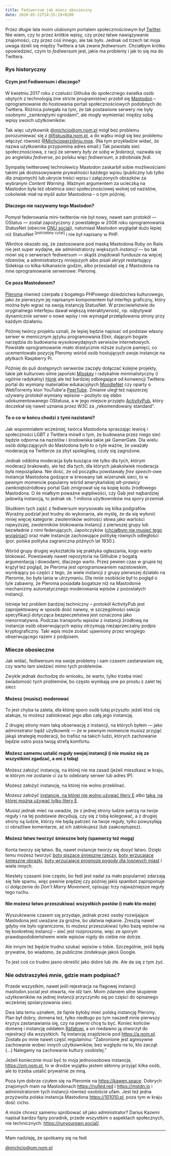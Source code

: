 ```yaml
---
title: Fediwersum jak miecz obosieczny
date: 2020-05-22T14:55:29+0200
---
```


Przez długie lata moim ulubionym portalem społecznościowym był [Twitter](https://twitter.com). Nie wiem, czy to przez krótkie wpisy, czy przez łatwe nawiązywanie znajomości, czy przez coś innego, ale tak było. Jednak od trzech lat moja uwaga dzieli się między Twittera a tak zwane *fediwersum*. Chciałbym krótko opowiedzieć, czym to *fediwersum* jest, jakie ma problemy i jak to się ma do Twittera.

### Rys historyczny

#### Czym jest Fediwersum i dlaczego?

W kwietniu 2017 roku z czeluści Githuba do społecznego światka osób obytych z technologią (nie stricte programistów) przebił się [Mastodon](https://joinmastodon.org) – oprogramowanie do hostowania portali społecznościowych podobnych do Twittera. Różnica polegała na tym, że tak postawione serwery nie były osobnymi „zamkniętymi ogrodami”, ale mogły wymieniać między sobą wpisy swoich użytkowników.

Tak więc użytkownik [@michcio@om.nom.pl](https://om.nom.pl/michcio) mógł bez problemu porozumiewać się z [@fiskus@a.nom.pl](https://a.nom.pl/fiskus), a do wątku mógł się bez problemu włączyć również [@Michcioperz@niu.moe](https://niu.moe/@Michcioperz). (Na tym przykładzie widać, że nazwa użytkownika przypomina adres email.) Tak powstała sieć społecznościowa, z racji że serwery *były ze sobą w federacji*, nazwała się po angielsku *fediverse*, po polsku więc *fediwersum*, a zdrobniale *fedi*.

Sympatię twitterowej technolewicy Mastodon zaskarbił sobie możliwościami takimi jak dostosowywanie prywatności każdego wpisu (publiczny lub tylko dla znajomych) lub ukrycie treści wpisu i załączonych obrazków za wybranym *Content Warning*. Ważnym argumentem za ucieczką na Mastodon była też obietnica sieci społecznościowej wolnej od nazistów, cokolwiek miał na myśli autor Mastodona – o tym później.

#### Dlaczego nie nazywamy tego Mastodon?

Pomysł federowania mini-twitterów nie był nowy, nawet sam protokół — OStatus — został zapożyczony z powstałego w 2008 roku oprogramowania StatusNet (obecnie [GNU social](https://gnu.io/social/)), natomiast Mastodon wyglądał dużo lepiej niż StatusNet <sup>\[potrzebny cytat\]</sup> i nie był napisany w PHP.

Wkrótce okazało się, że zastosowane pod maską Mastodona Ruby on Rails nie jest super wydajne, ale administratorzy większych *instancji* — bo tak mówi się o serwerach fediwersum — skądś znajdowali fundusze na więcej rdzeniów, a administratorzy mniejszych albo pisali skrypt restartujący Sidekiqa co kilka-kilkanaście godzin, albo przesiadali się z Mastodona na inne oprogramowanie serwerowe: Pleromę.

#### Co poza Mastodonem?

[Pleroma](https://pleroma.social) również czerpała z bogatego PHPowego dziedzictwa kulturowego, jako że pierwszym jej napisanym komponentem był interfejs graficzny, który można było wgrać na swoją instancję StatusNet. W przeciwieństwie do oryginalnego interfejsu dawał większą interaktywność, np. odpytywał dynamicznie serwer o nowe wpisy i nie wymagał przełądowania strony przy każdym działaniu.

Później twórcy projektu uznali, że lepiej będzie napisać od podstaw własny serwer w memicznym języku programowania Elixir, dającym bogate narzędzia do budowania wysokowydajnych serwisów internetowych. Powstałe oprogramowanie miało drastycznie niższe zużycie pamięci, co ucementowało pozycję Pleromy wśród osób hostujących swoje instancje na płytkach Raspberry Pi.

Później do puli dostępnych serwerów zaczęły dołączać kolejne projekty, takie jak kulturowo silnie japoński [Misskey](https://github.com/syuilo/misskey) i radykalnie minimalistyczny (i ogólnie radykalny) [Honk](https://humungus.tedunangst.com/r/honk) ale też bardziej odbiegające od konwencji Twittera: portal do wymiany materiałów edukacyjnych [MoodleNet](https://moodle.net) czy oparty o WebTorrenty klon YouTube'a [PeerTube](https://joinpeertube.org). Zmianie uległ też najszerzej używany protokół wymiany wpisów – pozbyto się słabo udokumentowanego OStatusa, a w jego miejsce przyjęto [ActivityPub](https://activitypub.rocks), który doczekał się nawet uznania przez W3C za „rekomendowany standard”.

#### To o co w końcu chodzi z tymi nazistami?

Jak wspomniałem wcześniej, twórca Mastodona spraszając lewicę i społeczności LGBT z Twittera mówił o tym, że budowana przez niego sieć będzie odporna na nazistów i środowiska takie jak GamerGate. Dla wielu osób dołączających do Mastodona było to o tyle ważne, że uważały moderację na Twitterze za zbyt spolegliwą, czuły się zagrożone.

Jednak oddolna moderacja była kusząca nie tylko dla tych, którym moderacji brakowało, ale też dla tych, dla których jakakolwiek moderacja była niepożądana. Nie dość, że od początku powstawały *free speech*-owe instancje Mastodona godzące w kreowany tak wizerunek sieci, to w pewnym momencie popularny wśród amerykańskiej *alt-prawicy* zamkniętoźródłowy portal Gab zmigrował się na kopię kodu źródłowego Mastodona. O ile miałbym poważne wątpliwości, czy Gab jest najbardziej jadowitą instancją, to jednak ok. 1 miliona użytkowników ma spory przemiał.

Skutkiem tych zajść z fediwersum wyrysowało się kilka podgrafów. Wyraźny podział jest trudny do wykonania, ale myślę, że da się wyłonić mniej więcej kategorie: zwolenników wolności słowa jako wartości najwyższej, zwolenników blokowania instancji z pierwszej grupy lub bezwładnie z nimi federujących, Japończyków ([chciałbym nie musieć tego wyjaśniać](https://en.wikipedia.org/wiki/Legal_status_of_drawn_pornography_depicting_minors)) oraz małe instancje zachowujące politykę równych odległości (por. polska polityka zagraniczna późnych lat 1930.).

Wśród grupy drugiej wykształciła się praktyka ogłaszania, kogo warto blokować. Powstawały nawet repozytoria na Githubie z bogatą argumentacją i dowodami, dlaczego warto. Przez pewien czas w grupie tej krążył też pogląd, że Pleroma jest oprogramowaniem nazistowskim, wynikający po części z tego, że wiele instancji z grupy pierwszej działało na Pleromie, bo była tania w utrzymaniu. Dla mnie osobiście był to pogląd o tyle zabawny, że Pleroma posiadała bogatsze niż na Mastodonie mechanizmy automatycznego moderowania wpisów z pozostałych instancji.

Istnieje też problem bardziej techniczny – protokół ActivityPub jest zaprojektowany w sposób dość naiwny, w szczególności sekcja specyfikacji dotycząca bezpieczeństwa jest oznaczona jako nienormatywna. Podczas transportu wpisów z instancji źródłową na instancje osób obserwujących wpisy otrzymują niezaprzeczalny podpis kryptograficzny. Taki wpis może zostać ujawniony przez wrogiego obserwującego razem z podpisem.

### Miecze obosieczne

Jak widać, fediwersum ma swoje problemy i sam czasem zastanawiam się, czy warto tam siedzieć mimo tych problemów.

Zwykle jednak dochodzę do wniosku, że warto, tylko trzeba mieć świadomość tych problemów, bo często wynikają one po prostu z zalet tej sieci:

#### Możesz (musisz) moderować

To jest chyba ta zaleta, dla której sporo osób tutaj przyszło: jeżeli ktoś cię atakuje, to możesz zablokować jego albo całą jego instancję.

Z drugiej strony mam taką obserwację z instancji, na których byłem — jako administrator bądź użytkownik — że w pewnym momencie musisz przyjąć jakąś strategię moderacji, bo trafisz na takich ludzi, których zachowanie będzie ostro poza twoją strefą komfortu.

#### Możesz samemu ustalić reguły swojej instancji (i nie musisz się ze wszystkimi zgadzać, a oni z tobą)

Możesz założyć instancję, na której nie ma zasad (jeżeli mieszkasz w kraju, w którym nie zostanie ci za to odebrany serwer lub adres IP).

Możesz założyć instancję, na której nie wolno przeklinać.

Możesz założyć [instancję, na której nie wolno używać litery E](https://oulipo.social) albo [taką, na której można używać tylko litery E](https://dolphin.town).

Musisz jednak mieć na uwadze, że z jednej strony ludzie patrzą na twoje reguły i na tej podstawie decydują, czy się z tobą kolegować, a z drugiej strony są ludzie, którzy nie będą patrzeć na twoje reguły, tylko powysyłają ci obraźliwe komentarze, aż ich zablokujesz (lub zaakceptujesz).

#### Możesz łatwo tworzyć śmieszne boty (spamerzy też mogą)

Konta tworzy się łatwo. Ba, nawet instancje tworzy się dosyć łatwo. Dzięki temu możesz tworzyć [boty piszące śmieszne rzeczy](https://botsin.space/@jouns), [boty wrzucające śmieszne obrazki](https://botsin.space/@dogebot), [boty wrzucające prognozę pogody dla losowych miast](https://botsin.space/@randomweather) i wiele innych.

Niestety czasami (nie często, bo fedi jest nadal za mało popularne) zdarzają się fale spamu, więc pewnie prędzej czy później jakiś spambot zaproponuje ci dołączenie do *Don't Marry Movement*, opisując trzy najważniejsze reguły tego ruchu.

#### Nie możesz łatwo przeszukiwać wszystkich postów (i mało kto może)

Wyszukiwanie czasem się przydaje, jednak przez osoby rozwijające Mastodona jest uważane za groźne, bo ułatwia nękanie. Zresztą nawet gdyby nie było ograniczone, to możesz przeszukiwać tylko bazę wpisów na tej konkretnej instancji – sieć jest rozproszona, więc ze sporym prawdopodobieństwem wiele wpisów nigdy do ciebie nie dotrze.

Ale innym też będzie trudno szukać wpisów o tobie. Szczególnie, jeśli będą prywatne, bo wiadomo, że publiczne zindeksuje jakoś Google.

To jest coś co trudno jasno określić jako dobre lub złe. Ale da się z tym żyć.

### Nie odstraszyłeś mnie, gdzie mam podpisać?

Przede wszystkim, nawet jeśli rejestracja na flagowej instancji mastodon.social jest otwarta, nie idź tam. Moim zdaniem silne skupienie użytkowników na jednej instancji przyczyniło się po części do opisanego wcześniej spolaryzowania sieci.

Dwa lata temu uznałem, że fajnie byłoby mieć polską instancję Pleromy. Plan był dobry, domena też, tylko niedługo po tym naszedł mnie pierwszy kryzys zastanawiania się, czy na pewno chcę tu być. Koniec końców domenę i instancję oddałem [Rafałowi](http://kolucki.pl/), a on niedawno ją otworzył do rejestracji dla wszystkich. Tę instancję znajdziecie pod <https://a.nom.pl>. Została po mnie nawet część regulaminu: "Zabronione jest agresywne zachowanie wobec innych użytkowników, bez względu na to, kto zaczął. (...) Nalegamy na zachowanie kultury osobistej."

Jeżeli koniecznie musi być to moja jednoosobowa instancja, <https://om.nom.pl>, to w drodze wyjątku jestem skłonny przyjąć kilka osób, ale to trzeba ustalić prywatnie ze mną.

Poza tym dobrze czułem się na Pleromie na <https://kawen.space>. Dobrych znajomych mam na Mastodonach <https://nulled.red> i <https://mstdn.io> i administratorom tych instancji również osobiście ufam. Jest też jedna przyzwoita polska instancja Mastodona <https://101010.pl>, poza tym w kraju dość cicho.

A może chcesz samemu spróbować sił jako administrator? Darius Kazemi napisał bardzo fajny poradnik, przede wszystkim o aspektach społecznych, nie technicznych: <https://runyourown.social/>.


---

Mam nadzieję, że spotkamy się na fedi

[@michcio@om.nom.pl](https://om.nom.pl/michcio)
